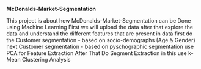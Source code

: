**McDonalds-Market-Segmentation**

This project is about how McDonalds-Market-Segmentation can be Done using Machine Learning First we will upload the data after that explore the data and understand the different features that are present in data first do the Customer segmentation - based on socio-demographs (Age & Gender) next Customer segmentation - based on pyschographic segmentation use PCA for Feature Extraction After That Do Segment Extraction in this use k-Mean Clustering Analysis
